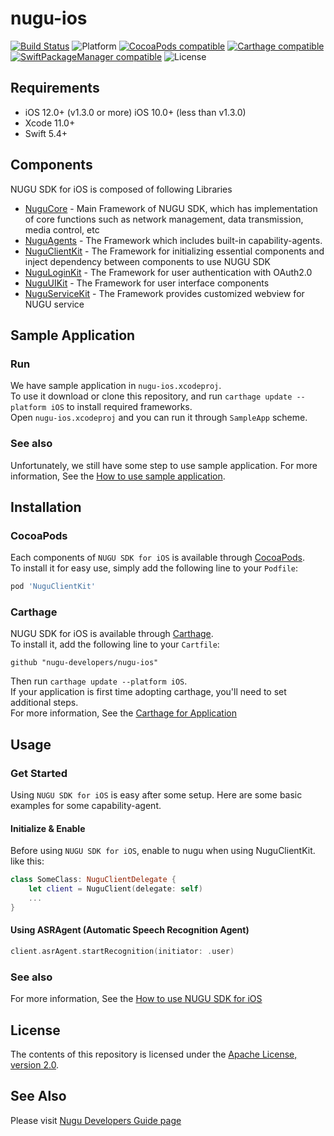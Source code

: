 # nugu-ios
[![Build Status](https://travis-ci.org/nugu-developers/nugu-ios.svg?branch=master)](https://travis-ci.org/nugu-developers/nugu-ios)
![Platform](https://img.shields.io/badge/platform-iOS-999999)
[![CocoaPods compatible](https://img.shields.io/cocoapods/v/NuguClientKit)](https://github.com/nugu-developers/nugu-ios)
[![Carthage compatible](https://img.shields.io/badge/Carthage-compatible-4BC51D.svg?style=flat)](https://github.com/Carthage/Carthage)
[![SwiftPackageManager compatible](https://img.shields.io/badge/Swift%20Package%20Manager-compatible-brightgreen.svg?style=flat)](https://github.com/apple/swift-package-manager)
![License](https://img.shields.io/github/license/nugu-developers/nugu-ios)

## Requirements
- iOS 12.0+ (v1.3.0 or more) iOS 10.0+ (less than v1.3.0)
- Xcode 11.0+
- Swift 5.4+

## Components
NUGU SDK for iOS is composed of following Libraries 
- [NuguCore](NuguCore/) - Main Framework of NUGU SDK, which has implementation of core functions such as network management, data transmission, media control, etc
- [NuguAgents](NuguAgents/) - The Framework which includes built-in capability-agents.
- [NuguClientKit](NuguClientKit/) - The Framework for initializing essential components and inject dependency between components to use NUGU SDK
- [NuguLoginKit](NuguLoginKit/) - The Framework for user authentication with OAuth2.0
- [NuguUIKit](NuguUIKit/) - The Framework for user interface components
- [NuguServiceKit](NuguServiceKit/) - The Framework provides customized webview for NUGU service

## Sample Application

### Run
We have sample application in `nugu-ios.xcodeproj`.  
To use it download or clone this repository, and run `carthage update --platform iOS` to install required frameworks.  
Open `nugu-ios.xcodeproj` and you can run it through `SampleApp` scheme.

### See also
Unfortunately, we still have some step to use sample application.
For more information, See the [How to use sample application](https://github.com/nugu-developers/nugu-ios/wiki/How-to-use-sample-application).

## Installation

### CocoaPods
Each components of `NUGU SDK for iOS` is available through [CocoaPods](https://cocoapods.org).  
To install it for easy use, simply add the following line to your `Podfile`:  

```ruby
pod 'NuguClientKit'
```

### Carthage
NUGU SDK for iOS is available through [Carthage](https://github.com/Carthage/Carthage).  
To install it, add the following line to your `Cartfile`:  

```
github "nugu-developers/nugu-ios"
```

Then run `carthage update --platform iOS`.  
If your application is first time adopting carthage, you'll need to set additional steps.  
For more information, See the [Carthage for Application](https://github.com/Carthage/Carthage#adding-frameworks-to-an-application)  

## Usage

### Get Started
Using `NUGU SDK for iOS` is easy after some setup.
Here are some basic examples for some capability-agent.
#### Initialize & Enable
Before using `NUGU SDK for iOS`, enable to nugu when using NuguClientKit. like this:
```swift 
class SomeClass: NuguClientDelegate {
    let client = NuguClient(delegate: self)
    ...
}
```

#### Using ASRAgent (Automatic Speech Recognition Agent)
```swift
client.asrAgent.startRecognition(initiator: .user)
```

### See also
For more information, See the [How to use NUGU SDK for iOS](https://github.com/nugu-developers/nugu-ios/wiki/How-to-use-NUGU-SDK-for-iOS)

## License
The contents of this repository is licensed under the
[Apache License, version 2.0](http://www.apache.org/licenses/LICENSE-2.0).

## See Also
Please visit [Nugu Developers Guide page](https://developers-doc.nugu.co.kr/nugu-sdk/platform/ios)
